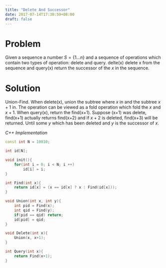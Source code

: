 ```yaml
---
title: "Delete And Successor"
date: 2017-07-14T17:30:59+08:00
draft: false
---
```


# Problem

Given a sequence a number $S=\{1...n\}$ and a sequence of operations which contain two types of operation: delete and query. delte(x) delete x from the sequence and query(x) return the successor of the $x$ in the sequence.

# Solution

Union-Find. When delete(x), union the subtree where $x$ in and the subtree $x+1$ in. The operation can be viewed as a fold operation which fold the $x$ and $x+1$. When query(x), return the find(x+1). Suppose (x+1) was delete, find(x+1) actually returns find(x+2) and if $x+2$ is deleted, find(x+3) will be returned. Until some $y$ which has been deleted and $y$ is the successor of $x$.

*C++ Implementation*

```c++
const int N = 10010;

int id[N];

void init(){
    for(int i = 0; i < N; i ++)
        id[i] = i;
}

int Find(int x){
    return id[x] = (x == id[x] ? x : Find(id[x]));
}

void Union(int x, int y){
    int pid = Find(x);
    int qid = Find(y);
    if(pid == qid) return;
    id[pid] = qid;
}

void Delete(int x){
    Union(x, x+1);
}

int Query(int x){
    return Find(x+1);
}
```